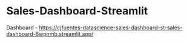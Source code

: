 # Sales-Dashboard-Streamlit

Dashboard - https://cjfuentes-datascience-sales-dashboard-st-sales-dashboard-6wpnmb.streamlit.app/
